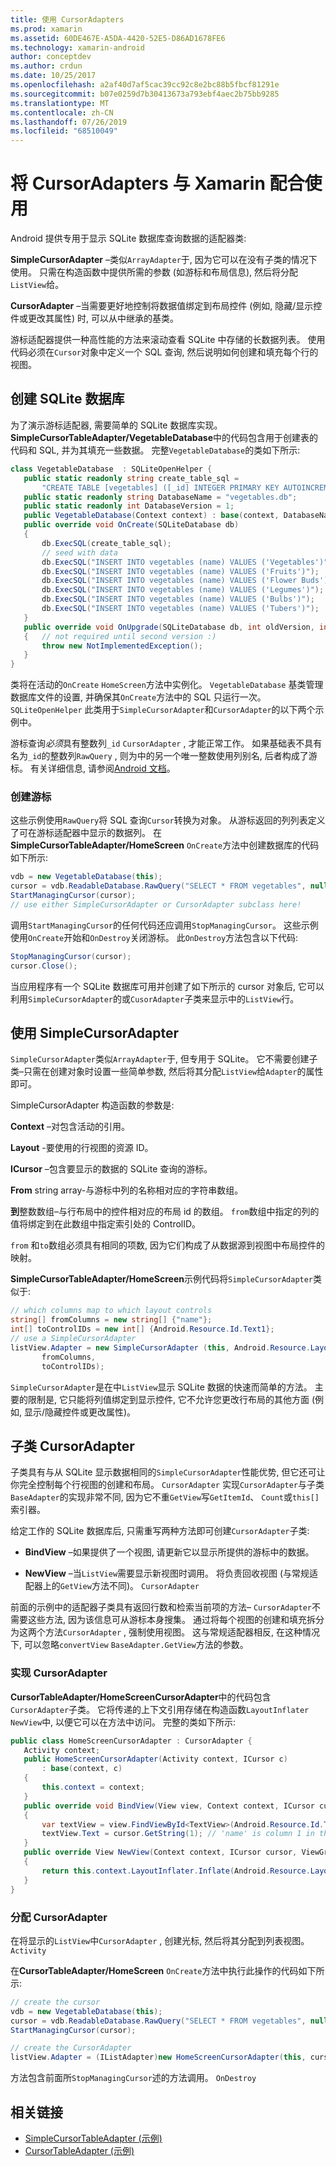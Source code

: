 ```yaml
---
title: 使用 CursorAdapters
ms.prod: xamarin
ms.assetid: 60DE467E-A5DA-4420-52E5-D86AD1678FE6
ms.technology: xamarin-android
author: conceptdev
ms.author: crdun
ms.date: 10/25/2017
ms.openlocfilehash: a2af40d7af5cac39cc92c8e2bc88b5fbcf81291e
ms.sourcegitcommit: b07e0259d7b30413673a793ebf4aec2b75bb9285
ms.translationtype: MT
ms.contentlocale: zh-CN
ms.lasthandoff: 07/26/2019
ms.locfileid: "68510049"
---
```

# <a name="using-cursoradapters-with-xamarinandroid"></a>将 CursorAdapters 与 Xamarin 配合使用

Android 提供专用于显示 SQLite 数据库查询数据的适配器类:

 **SimpleCursorAdapter** –类似`ArrayAdapter`于, 因为它可以在没有子类的情况下使用。 只需在构造函数中提供所需的参数 (如游标和布局信息), 然后将分配`ListView`给。

 **CursorAdapter** –当需要更好地控制将数据值绑定到布局控件 (例如, 隐藏/显示控件或更改其属性) 时, 可以从中继承的基类。

游标适配器提供一种高性能的方法来滚动查看 SQLite 中存储的长数据列表。 使用代码必须在`Cursor`对象中定义一个 SQL 查询, 然后说明如何创建和填充每个行的视图。


## <a name="creating-an-sqlite-database"></a>创建 SQLite 数据库

为了演示游标适配器, 需要简单的 SQLite 数据库实现。 **SimpleCursorTableAdapter/VegetableDatabase**中的代码包含用于创建表的代码和 SQL, 并为其填充一些数据。
完整`VegetableDatabase`的类如下所示:

```csharp
class VegetableDatabase  : SQLiteOpenHelper {
   public static readonly string create_table_sql =
       "CREATE TABLE [vegetables] ([_id] INTEGER PRIMARY KEY AUTOINCREMENT NOT NULL UNIQUE, [name] TEXT NOT NULL UNIQUE)";
   public static readonly string DatabaseName = "vegetables.db";
   public static readonly int DatabaseVersion = 1;
   public VegetableDatabase(Context context) : base(context, DatabaseName, null, DatabaseVersion) { }
   public override void OnCreate(SQLiteDatabase db)
   {
       db.ExecSQL(create_table_sql);
       // seed with data
       db.ExecSQL("INSERT INTO vegetables (name) VALUES ('Vegetables')");
       db.ExecSQL("INSERT INTO vegetables (name) VALUES ('Fruits')");
       db.ExecSQL("INSERT INTO vegetables (name) VALUES ('Flower Buds')");
       db.ExecSQL("INSERT INTO vegetables (name) VALUES ('Legumes')");
       db.ExecSQL("INSERT INTO vegetables (name) VALUES ('Bulbs')");
       db.ExecSQL("INSERT INTO vegetables (name) VALUES ('Tubers')");
   }
   public override void OnUpgrade(SQLiteDatabase db, int oldVersion, int newVersion)
   {   // not required until second version :)
       throw new NotImplementedException();
   }
}
```

类将在活动的`OnCreate` `HomeScreen`方法中实例化。 `VegetableDatabase` 基类管理数据库文件的设置, 并确保其`OnCreate`方法中的 SQL 只运行一次。 `SQLiteOpenHelper` 此类用于`SimpleCursorAdapter`和`CursorAdapter`的以下两个示例中。

游标查询*必须*具有整数列`_id` `CursorAdapter` , 才能正常工作。 如果基础表不具有名为`_id`的整数列`RawQuery` , 则为中的另一个唯一整数使用列别名, 后者构成了游标。 有关详细信息, 请参阅[Android 文档](xref:Android.Widget.CursorAdapter)。


### <a name="creating-the-cursor"></a>创建游标

这些示例使用`RawQuery`将 SQL 查询`Cursor`转换为对象。 从游标返回的列列表定义了可在游标适配器中显示的数据列。 在**SimpleCursorTableAdapter/HomeScreen** `OnCreate`方法中创建数据库的代码如下所示:

```csharp
vdb = new VegetableDatabase(this);
cursor = vdb.ReadableDatabase.RawQuery("SELECT * FROM vegetables", null); // cursor query
StartManagingCursor(cursor);
// use either SimpleCursorAdapter or CursorAdapter subclass here!
```

调用`StartManagingCursor`的任何代码还应调用`StopManagingCursor`。 这些示例使用`OnCreate`开始和`OnDestroy`关闭游标。 此`OnDestroy`方法包含以下代码:

```csharp
StopManagingCursor(cursor);
cursor.Close();
```

当应用程序有一个 SQLite 数据库可用并创建了如下所示的 cursor 对象后, 它可以利用`SimpleCursorAdapter`的或`CusorAdapter`子类来显示中的`ListView`行。


## <a name="using-simplecursoradapter"></a>使用 SimpleCursorAdapter

`SimpleCursorAdapter`类似`ArrayAdapter`于, 但专用于 SQLite。 它不需要创建子类–只需在创建对象时设置一些简单参数, 然后将其分配`ListView`给`Adapter`的属性即可。

SimpleCursorAdapter 构造函数的参数是:

 **Context** –对包含活动的引用。

 **Layout** -要使用的行视图的资源 ID。

 **ICursor** –包含要显示的数据的 SQLite 查询的游标。

 **From** string array-与游标中列的名称相对应的字符串数组。

 **到**整数数组–与行布局中的控件相对应的布局 id 的数组。 `from`数组中指定的列的值将绑定到在此数组中指定索引处的 ControlID。

`from` 和`to`数组必须具有相同的项数, 因为它们构成了从数据源到视图中布局控件的映射。

**SimpleCursorTableAdapter/HomeScreen**示例代码将`SimpleCursorAdapter`类似于:

```csharp
// which columns map to which layout controls
string[] fromColumns = new string[] {"name"};
int[] toControlIDs = new int[] {Android.Resource.Id.Text1};
// use a SimpleCursorAdapter
listView.Adapter = new SimpleCursorAdapter (this, Android.Resource.Layout.SimpleListItem1, cursor,
       fromColumns,
       toControlIDs);
```

`SimpleCursorAdapter`是在中`ListView`显示 SQLite 数据的快速而简单的方法。 主要的限制是, 它只能将列值绑定到显示控件, 它不允许您更改行布局的其他方面 (例如, 显示/隐藏控件或更改属性)。


## <a name="subclassing-cursoradapter"></a>子类 CursorAdapter

子类具有与从 SQLite 显示数据相同的`SimpleCursorAdapter`性能优势, 但它还可让你完全控制每个行视图的创建和布局。 `CursorAdapter` 实现`CursorAdapter`与子类`BaseAdapter`的实现非常不同, 因为它不重`GetView`写`GetItemId`、 `Count`或`this[]`索引器。

给定工作的 SQLite 数据库后, 只需重写两种方法即可创建`CursorAdapter`子类:

- **BindView** –如果提供了一个视图, 请更新它以显示所提供的游标中的数据。

- **NewView** –当`ListView`需要显示新视图时调用。 将负责回收视图 (与常规适配器上的`GetView`方法不同)。 `CursorAdapter`

前面的示例中的适配器子类具有返回行数和检索当前项的方法– `CursorAdapter`不需要这些方法, 因为该信息可从游标本身搜集。 通过将每个视图的创建和填充拆分为这两个方法`CursorAdapter` , 强制使用视图。 这与常规适配器相反, 在这种情况下, 可以忽略`convertView` `BaseAdapter.GetView`方法的参数。


### <a name="implementing-the-cursoradapter"></a>实现 CursorAdapter

**CursorTableAdapter/HomeScreenCursorAdapter**中的代码包含`CursorAdapter`子类。 它将传递的上下文引用存储在构造函数`LayoutInflater` `NewView`中, 以便它可以在方法中访问。 完整的类如下所示:

```csharp
public class HomeScreenCursorAdapter : CursorAdapter {
   Activity context;
   public HomeScreenCursorAdapter(Activity context, ICursor c)
       : base(context, c)
   {
       this.context = context;
   }
   public override void BindView(View view, Context context, ICursor cursor)
   {
       var textView = view.FindViewById<TextView>(Android.Resource.Id.Text1);
       textView.Text = cursor.GetString(1); // 'name' is column 1 in the cursor query
   }
   public override View NewView(Context context, ICursor cursor, ViewGroup parent)
   {
       return this.context.LayoutInflater.Inflate(Android.Resource.Layout.SimpleListItem1, parent, false);
   }
}
```


### <a name="assigning-the-cursoradapter"></a>分配 CursorAdapter

在将显示的`ListView`中`CursorAdapter` , 创建光标, 然后将其分配到列表视图。 `Activity`

在**CursorTableAdapter/HomeScreen** `OnCreate`方法中执行此操作的代码如下所示:

```csharp
// create the cursor
vdb = new VegetableDatabase(this);
cursor = vdb.ReadableDatabase.RawQuery("SELECT * FROM vegetables", null);
StartManagingCursor(cursor);

// create the CursorAdapter
listView.Adapter = (IListAdapter)new HomeScreenCursorAdapter(this, cursor, false);
```

方法包含前面所`StopManagingCursor`述的方法调用。 `OnDestroy`



## <a name="related-links"></a>相关链接

- [SimpleCursorTableAdapter (示例)](https://developer.xamarin.com/samples/monodroid/SimpleCursorTableAdapter/)
- [CursorTableAdapter (示例)](https://developer.xamarin.com/samples/monodroid/CursorTableAdapter/)
